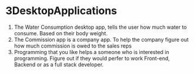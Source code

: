 # 3DesktopApplications

1) The Water Consumption desktop app, tells the user how much water to consume. Based on their body weight.
2) The Commission app is a company app. To help the company figure out how much commission is owed to the sales reps
3) Programming that you like helps a someone who is interested in programming. Figure out if they would perfer to work Front-end, 
Backend or as a full stack developer.

